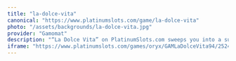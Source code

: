 ```yaml
---
title: "la-dolce-vita"
canonical: "https://www.platinumslots.com/game/la-dolce-vita"
photo: "/assets/backgrounds/la-dolce-vita.jpg"
provider: "Gamomat"
description: "“La Dolce Vita” on PlatinumSlots.com sweeps you into a sun-drenched Italian Riviera, where 5 reels and 20 paylines sparkle with lemons, bellissimo cherries, and gondola Wilds beneath a pastel sunset. Land three or more Aperitivo Scatters on PlatinumSlots to trigger 12 free spins, during which expanding Gondola symbols glide across the reels for mouth-watering multipliers. With its romantic mandolin soundtrack, artfully sketched symbols, and the chance to double your winnings in the classic Gamble feature, “La Dolce Vita” delivers a taste of la dolce vita—sweet, stylish, and serenely rewarding."
iframe: "https://www.platinumslots.com/games/oryx/GAMLaDolceVita94/252494"
---
```

